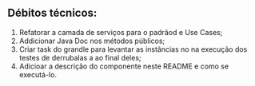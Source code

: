 ## Débitos técnicos:

1. Refatorar a camada de serviços para o padrãod e Use Cases;
2. Addicionar Java Doc nos métodos públicos;
3. Criar task do grandle para levantar as instâncias no na execução dos testes de derrubalas a ao final deles;
4. Adicioar a descrição do componente neste README e como se executá-lo.
